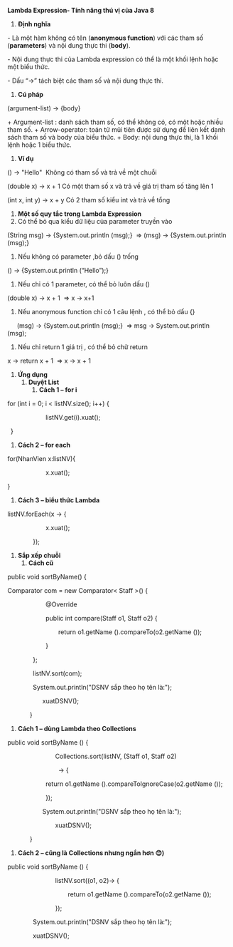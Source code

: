 ﻿**Lambda Expression- Tính năng thú vị của Java 8**

1. **Định nghĩa**

\- Là một hàm không có tên (**anonymous function**) với các tham số (**parameters**) và nội dung thực thi (**body**). 


\- Nội dung thực thi của Lambda expression có thể là một khối lệnh hoặc một biểu thức.


\- Dấu “->” tách biệt các tham số và nội dung thực thi.

1. **Cú pháp**

(argument-list) -> {body}


\+ Argument-list : danh sách tham số, có thể không có, có một hoặc nhiều tham số.
\+ Arrow-operator: toán tử mũi tiên được sử dụng để liên kết danh sách tham số và body của biểu thức.
\+ Body: nội dung thực thi, là 1 khối lệnh hoặc 1 biểu thức.

1. **Ví dụ**

() -> "Hello"  Không có tham số và trả về một chuỗi

(double x) -> x + 1 Có một tham số x và trả về giá trị tham số tăng lên 1

(int x, int y) -> x + y Có 2 tham số kiểu int và trả về tổng

1. **Một số quy tắc trong Lambda Expression**
1. Có thể bỏ qua kiểu dữ liệu của parameter truyền vào

(String msg) -> {System.out.println (msg);} 
=>   (msg) -> {System.out.println (msg);} 

1. Nếu không có parameter ,bỏ dấu () trống

() -> {System.out.println (“Hello”);} 


1. Nếu chỉ có 1 parameter, có thể bỏ luôn dấu ()

(double x) -> x + 1 
=>   x -> x+1

1. Nếu anonymous function chỉ có 1 câu lệnh , có thể bỏ dấu {}

`   `(msg) -> {System.out.println (msg);} 
=>    msg -> System.out.println (msg); 

1. Nếu chỉ return 1 giá trị , có thể bỏ chữ return 

x -> return x + 1 
=>    x -> x + 1 

1. **Ứng dụng**
   1. **Duyệt List**
      1. **Cách 1 – for i**

for (int i = 0; i < listNV.size(); i++) {

`            `listNV.get(i).xuat();

` `}

1. **Cách 2 – for each**

for(NhanVien x:listNV){

`            `x.xuat();

}

1. **Cách 3 – biểu thức Lambda**

listNV.forEach(x -> {

`            `x.xuat();

`        `});




1. **Sắp xếp chuỗi**
   1. **Cách cũ**

public void sortByName() {

Comparator<Staff>  com = new Comparator< Staff >() {

`            `@Override

`            `public int compare(Staff o1, Staff o2) {

`                `return o1.getName ().compareTo(o2.getName ());

`            `}

`        `};

`        `listNV.sort(com);

`        `System.out.println("DSNV sắp theo họ tên là:");

`           `xuatDSNV();

`    	`}

1. **Cách 1 – dùng Lambda theo Collections**

public void sortByName () {

`        		`Collections.sort(listNV, (Staff o1, Staff o2)

`                `-> {

`            `return o1.getName ().compareToIgnoreCase(o2.getName ());

`       	 `});

`        	`System.out.println("DSNV sắp theo họ tên là:");

`        		`xuatDSNV();

`    	`}

1. **Cách 2 – cũng là Collections nhưng ngắn hơn 😊)**

public void sortByName () {

`        		`listNV.sort((o1, o2)-> {

`            		`return o1.getName ().compareTo(o2.getName ());

`        		`});

`        `System.out.println("DSNV sắp theo họ tên là:");

`        `xuatDSNV();


